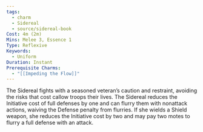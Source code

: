 ```yaml
---
tags:
  - charm
  - Sidereal
  - source/sidereal-book
Cost: 4m (2m)
Mins: Melee 3, Essence 1
Type: Reflexive
Keywords:
  - Uniform
Duration: Instant
Prerequisite Charms:
  - "[[Impeding the Flow]]"
---
```

The Sidereal fights with a seasoned veteran’s caution and restraint, avoiding the risks that cost callow troops their lives. The Sidereal reduces the Initiative cost of full defenses by one and can flurry them with nonattack actions, waiving the Defense penalty from flurries. If she wields a Shield weapon, she reduces the Initiative cost by two and may pay two motes to flurry a full defense with an attack.